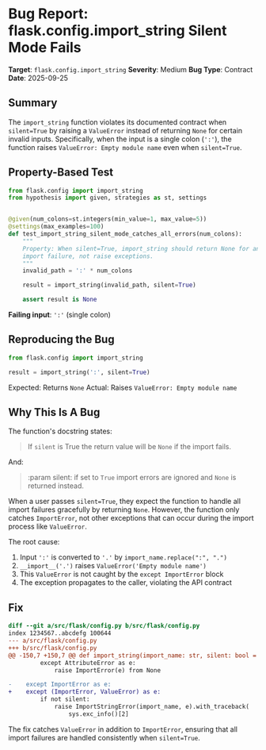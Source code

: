 # Bug Report: flask.config.import_string Silent Mode Fails

**Target**: `flask.config.import_string`
**Severity**: Medium
**Bug Type**: Contract
**Date**: 2025-09-25

## Summary

The `import_string` function violates its documented contract when `silent=True` by raising a `ValueError` instead of returning `None` for certain invalid inputs. Specifically, when the input is a single colon (`':'`), the function raises `ValueError: Empty module name` even when `silent=True`.

## Property-Based Test

```python
from flask.config import import_string
from hypothesis import given, strategies as st, settings


@given(num_colons=st.integers(min_value=1, max_value=5))
@settings(max_examples=100)
def test_import_string_silent_mode_catches_all_errors(num_colons):
    """
    Property: When silent=True, import_string should return None for any
    import failure, not raise exceptions.
    """
    invalid_path = ':' * num_colons

    result = import_string(invalid_path, silent=True)

    assert result is None
```

**Failing input**: `':'` (single colon)

## Reproducing the Bug

```python
from flask.config import import_string

result = import_string(':', silent=True)
```

Expected: Returns `None`
Actual: Raises `ValueError: Empty module name`

## Why This Is A Bug

The function's docstring states:

> If `silent` is True the return value will be `None` if the import fails.

And:

> :param silent: if set to `True` import errors are ignored and `None` is returned instead.

When a user passes `silent=True`, they expect the function to handle all import failures gracefully by returning `None`. However, the function only catches `ImportError`, not other exceptions that can occur during the import process like `ValueError`.

The root cause:
1. Input `':'` is converted to `'.'` by `import_name.replace(":", ".")`
2. `__import__('.')` raises `ValueError('Empty module name')`
3. This `ValueError` is not caught by the `except ImportError` block
4. The exception propagates to the caller, violating the API contract

## Fix

```diff
diff --git a/src/flask/config.py b/src/flask/config.py
index 1234567..abcdefg 100644
--- a/src/flask/config.py
+++ b/src/flask/config.py
@@ -150,7 +150,7 @@ def import_string(import_name: str, silent: bool = False) -> t.Any:
         except AttributeError as e:
             raise ImportError(e) from None

-    except ImportError as e:
+    except (ImportError, ValueError) as e:
         if not silent:
             raise ImportStringError(import_name, e).with_traceback(
                 sys.exc_info()[2]
```

The fix catches `ValueError` in addition to `ImportError`, ensuring that all import failures are handled consistently when `silent=True`.
